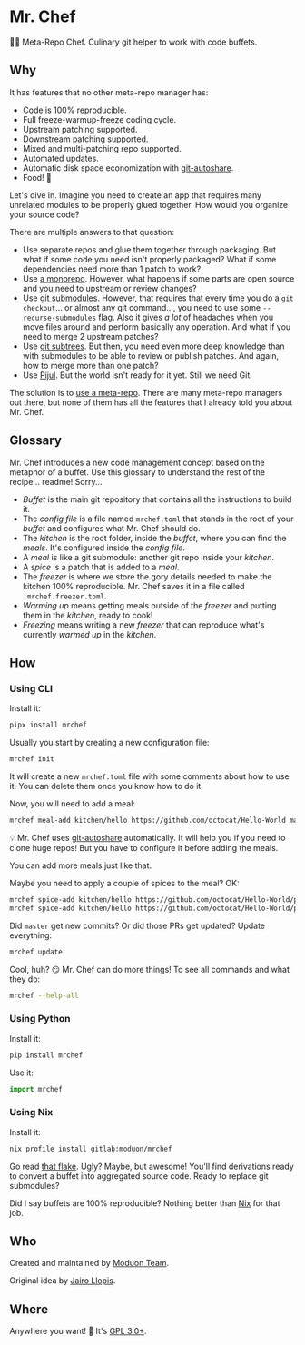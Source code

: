# Mr. Chef

👨‍🍳 Meta-Repo Chef. Culinary git helper to work with code buffets.

## Why

It has features that no other meta-repo manager has:

- Code is 100% reproducible.
- Full freeze-warmup-freeze coding cycle.
- Upstream patching supported.
- Downstream patching supported.
- Mixed and multi-patching repo supported.
- Automated updates.
- Automatic disk space economization with [git-autoshare][].
- Food! 🥘

Let's dive in. Imagine you need to create an app that requires many unrelated modules to
be properly glued together. How would you organize your source code?

There are multiple answers to that question:

- Use separate repos and glue them together through packaging. But what if some code you
  need isn't properly packaged? What if some dependencies need more than 1 patch to
  work?
- Use [a monorepo](https://en.wikipedia.org/wiki/Monorepo). However, what happens if
  some parts are open source and you need to upstream or review changes?
- Use [git submodules](https://git-scm.com/book/en/v2/Git-Tools-Submodules). However,
  that requires that every time you do a `git checkout`... or almost any git command...,
  you need to use some `--recurse-submodules` flag. Also it gives _a lot_ of headaches
  when you move files around and perform basically any operation. And what if you need
  to merge 2 upstream patches?
- Use [git subtrees](https://www.atlassian.com/git/tutorials/git-subtree). But then, you
  need even more deep knowledge than with submodules to be able to review or publish
  patches. And again, how to merge more than one patch?
- Use [Pijul](https://pijul.org/posts/2022-01-07-monorepos/). But the world isn't ready
  for it yet. Still we need Git.

The solution is to [use a meta-repo](https://notes.burke.libbey.me/metarepo/). There are
many meta-repo managers out there, but none of them has all the features that I already
told you about Mr. Chef.

## Glossary

Mr. Chef introduces a new code management concept based on the metaphor of a buffet. Use
this glossary to understand the rest of the recipe... readme! Sorry...

- _Buffet_ is the main git repository that contains all the instructions to build it.
- The _config file_ is a file named `mrchef.toml` that stands in the root of your
  _buffet_ and configures what Mr. Chef should do.
- The _kitchen_ is the root folder, inside the _buffet_, where you can find the _meals_.
  It's configured inside the _config file_.
- A _meal_ is like a git submodule: another git repo inside your _kitchen_.
- A _spice_ is a patch that is added to a _meal_.
- The _freezer_ is where we store the gory details needed to make the kitchen 100%
  reproducible. Mr. Chef saves it in a file called `.mrchef.freezer.toml`.
- _Warming up_ means getting meals outside of the _freezer_ and putting them in the
  _kitchen_, ready to cook!
- _Freezing_ means writing a new _freezer_ that can reproduce what's currently _warmed
  up_ in the _kitchen_.

## How

### Using CLI

Install it:

```sh
pipx install mrchef
```

Usually you start by creating a new configuration file:

```sh
mrchef init
```

It will create a new `mrchef.toml` file with some comments about how to use it. You can
delete them once you know how to do it.

Now, you will need to add a meal:

```sh
mrchef meal-add kitchen/hello https://github.com/octocat/Hello-World master
```

💡 Mr. Chef uses [git-autoshare][] automatically. It will help you if you need to clone
huge repos! But you have to configure it before adding the meals.

You can add more meals just like that.

Maybe you need to apply a couple of spices to the meal? OK:

```sh
mrchef spice-add kitchen/hello https://github.com/octocat/Hello-World/pull/2256
mrchef spice-add kitchen/hello https://github.com/octocat/Hello-World/pull/34
```

Did `master` get new commits? Or did those PRs get updated? Update everything:

```sh
mrchef update
```

Cool, huh? 😏 Mr. Chef can do more things! To see all commands and what they do:

```sh
mrchef --help-all
```

### Using Python

Install it:

```sh
pip install mrchef
```

Use it:

```python
import mrchef
```

### Using Nix

Install it:

```sh
nix profile install gitlab:moduon/mrchef
```

Go read [that flake](https://gitlab.com/moduon/mrchef/-/blob/main/flake.nix). Ugly?
Maybe, but awesome! You'll find derivations ready to convert a buffet into aggregated
source code. Ready to replace git submodules?

Did I say buffets are 100% reproducible? Nothing better than [Nix](https://nixos.org/)
for that job.

## Who

Created and maintained by [Moduon Team](https://www.moduon.team/).

Original idea by [Jairo Llopis](https://www.recallstack.icu/).

## Where

Anywhere you want! 🎁 It's [GPL 3.0+](./LICENSE).

[git-autoshare]: https://github.com/acsone/git-autoshare
